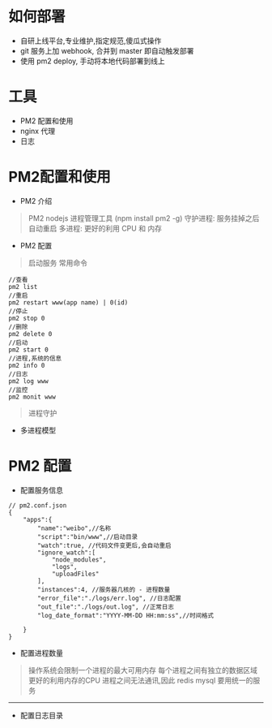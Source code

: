 # 如何部署
- 自研上线平台,专业维护,指定规范,傻瓜式操作
- git 服务上加 webhook, 合并到 master 即自动触发部署
- 使用 pm2 deploy, 手动将本地代码部署到线上

# 工具
- PM2 配置和使用
- nginx 代理
- 日志

# PM2配置和使用
- PM2 介绍
> PM2 nodejs 进程管理工具 (npm install pm2 -g)
> 守护进程: 服务挂掉之后自动重启
> 多进程: 更好的利用 CPU 和 内存
- PM2 配置
> 启动服务
> 常用命令
>> 
```
//查看
pm2 list
//重启
pm2 restart www(app name) | 0(id)
//停止
pm2 stop 0
//删除
pm2 delete 0
//启动
pm2 start 0
//进程,系统的信息
pm2 info 0
//日志
pm2 log www
//监控
pm2 monit www
```
> 进程守护

- 多进程模型

# PM2 配置
- 配置服务信息
```
// pm2.conf.json
{
    "apps":{
        "name":"weibo",//名称
        "script":"bin/www",//启动目录
        "watch":true, //代码文件变更后,会自动重启
        "ignore_watch":[
            "node_modules",
            "logs",
            "uploadFiles"
        ],
        "instances":4, //服务器几核的 - 进程数量
        "error_file":"./logs/err.log", //日志配置
        "out_file":"./logs/out.log", //正常日志
        "log_date_format":"YYYY-MM-DD HH:mm:ss",//时间格式

    }
}
```
- 配置进程数量
> 操作系统会限制一个进程的最大可用内存
> 每个进程之间有独立的数据区域
> 更好的利用内存的CPU
> 进程之间无法通讯,因此 redis mysql 要用统一的服务
-----------------------
- 配置日志目录
